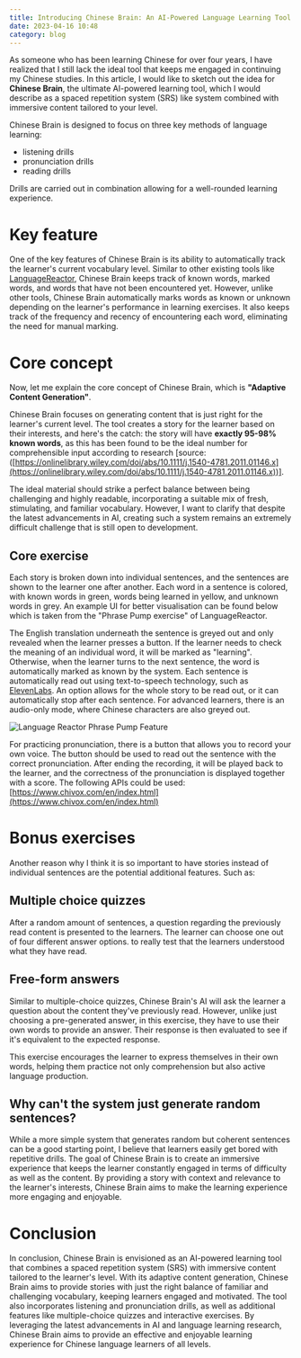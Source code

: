 ```yaml
---
title: Introducing Chinese Brain: An AI-Powered Language Learning Tool
date: 2023-04-16 10:48
category: blog
---
```


As someone who has been learning Chinese for over four years, I have realized that I still lack the ideal tool that keeps me engaged in continuing my Chinese studies. In this article, I would like to sketch out the idea for **Chinese Brain**, the ultimate AI-powered learning tool, which I would describe as a spaced repetition system (SRS) like system combined with immersive content tailored to your level.

Chinese Brain is designed to focus on three key methods of language learning:

- listening drills
- pronunciation drills
- reading drills

Drills are carried out in combination allowing for a well-rounded learning experience.

# Key feature

One of the key features of Chinese Brain is its ability to automatically track the learner's current vocabulary level. Similar to other existing tools like [LanguageReactor](https://www.languagereactor.com/), Chinese Brain keeps track of known words, marked words, and words that have not been encountered yet. However, unlike other tools, Chinese Brain automatically marks words as known or unknown depending on the learner's performance in learning exercises. It also keeps track of the frequency and recency of encountering each word, eliminating the need for manual marking.

# Core concept

Now, let me explain the core concept of Chinese Brain, which is **"Adaptive Content Generation"**.

Chinese Brain focuses on generating content that is just right for the learner's current level. The tool creates a story for the learner based on their interests, and here's the catch: the story will have **exactly 95-98% known words**, as this has been found to be the ideal number for comprehensible input according to research [source: ([https://onlinelibrary.wiley.com/doi/abs/10.1111/j.1540-4781.2011.01146.x](https://onlinelibrary.wiley.com/doi/abs/10.1111/j.1540-4781.2011.01146.x))].

The ideal material should strike a perfect balance between being challenging and highly readable, incorporating a suitable mix of fresh, stimulating, and familiar vocabulary. However, I want to clarify that despite the latest advancements in AI, creating such a system remains an extremely difficult challenge that is still open to development.

## Core exercise

Each story is broken down into individual sentences, and the sentences are shown to the learner one after another. Each word in a sentence is colored, with known words in green, words being learned in yellow, and unknown words in grey. An example UI for better visualisation can be found below which is taken from the "Phrase Pump exercise" of LanguageReactor.

The English translation underneath the sentence is greyed out and only revealed when the learner presses a button. If the learner needs to check the meaning of an individual word, it will be marked as "learning". Otherwise, when the learner turns to the next sentence, the word is automatically marked as known by the system. Each sentence is automatically read out using text-to-speech technology, such as [ElevenLabs](https://beta.elevenlabs.io/). An option allows for the whole story to be read out, or it can automatically stop after each sentence. For advanced learners, there is an audio-only mode, where Chinese characters are also greyed out.

<img src="{static}/images/ChineseBrain/sentence-ui.png" alt="Language Reactor Phrase Pump Feature" style="max-width:100%;">

For practicing pronunciation, there is a button that allows you to record your own voice. The button should be used to read out the sentence with the correct pronunciation. After ending the recording, it will be played back to the learner, and the correctness of the pronunciation is displayed together with a score. The following APIs could be used: [https://www.chivox.com/en/index.html](https://www.chivox.com/en/index.html)

# Bonus exercises

Another reason why I think it is so important to have stories instead of individual sentences are the potential additional features. Such as:

## Multiple choice quizzes

After a random amount of sentences, a question regarding the previously read content is presented to the learners. The learner can choose one out of four different answer options. to really test that the learners understood what they have read.

## Free-form answers

Similar to multiple-choice quizzes, Chinese Brain's AI will ask the learner a question about the content they've previously read. However, unlike just choosing a pre-generated answer, in this exercise, they have to use their own words to provide an answer. Their response is then evaluated to see if it's equivalent to the expected response.

This exercise encourages the learner to express themselves in their own words, helping them practice not only comprehension but also active language production.

## Why can't the system just generate random sentences?

While a more simple system that generates random but coherent sentences can be a good starting point, I believe that learners easily get bored with repetitive drills. The goal of Chinese Brain is to create an immersive experience that keeps the learner constantly engaged in terms of difficulty as well as the content. By providing a story with context and relevance to the learner's interests, Chinese Brain aims to make the learning experience more engaging and enjoyable.

# Conclusion

In conclusion, Chinese Brain is envisioned as an AI-powered learning tool that combines a spaced repetition system (SRS) with immersive content tailored to the learner's level. With its adaptive content generation, Chinese Brain aims to provide stories with just the right balance of familiar and challenging vocabulary, keeping learners engaged and motivated. The tool also incorporates listening and pronunciation drills, as well as additional features like multiple-choice quizzes and interactive exercises. By leveraging the latest advancements in AI and language learning research, Chinese Brain aims to provide an effective and enjoyable learning experience for Chinese language learners of all levels.
